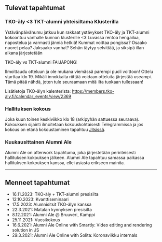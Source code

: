 ## Tulevat tapahtumat

### TKO-äly <3 TKT-alumni yhteisiltama Klusterilla

Ystävänpäivähumu jatkuu kun rakkaat ystävykset TKO-äly ja TKT-alumni kokoontuu vanhalle kunnon klusterille <3 Luvassa rentoa hengailua, napostelua ja varmasti jänniä hetkiä! Kummat voittaa pongissa? Osaako nuoret pelaa? Jaksaako vanhat? Sehän täytyy selvittää, ja siksipä illan aikana järjestetään

TKO-äly vs TKT-alumni FAIJAPONG!

Ilmoittaudu otteluun ja ole mukana viemässä parempi puoli voittoon! Ottelu starttaa klo 19. Mikäli innokkaita riittää voidaan otteluita järjestää useampi. Tämä pitää nähdä, joten tule seuraamaan mitä ilta tuokaan tullessaan!

Lisätietoja TKO-älyn kalenterista: https://members.tko-aly.fi/calendar_events/view/2369

### Hallituksen kokous

Joka kuun toinen keskiviikko klo 18 (arkipyhän sattuessa seuraava). Kokouksen sijainti ilmoitetaan kokouskohtaisesti Telegrammissa ja jos kokous on etänä kokoustaminen tapahtuu [Jitsissä](https://meet.jit.si/moderated/19ae2faf2f6f13abbc3873a0f167f38ae1db0a3f90bb53c6dfa12ab06ad1ec94).

### Kuukausittainen Alumni Ale

Alumni Ale on afterwork tapahtuma, joka järjestetään perinteisesti hallituksen kokouksen jälkeen. Alumni Ale tapahtuu samassa paikassa hallituksen kokouksen kanssa, ellei asiasta erikseen mainita.

---

## Menneet tapahtumat

- 16.11.2023: TKO-äly + TKT-alumni presisilta
- 12.10.2023: Kvanttiseminaari
- 17.5.2023: Alumnisitsit TKO-älyn kanssa
- 22.3.2021: Matalan kynnyksen presisilta
- 8.12.2021: Alumni Ale @ Bruuveri, Kamppi
- 25.11.2021: Vuosikokous
- 16.6.2021: Alumni Ale Online with Smartly: Video editing and rendering solution in JS
- 29.3.2021: Alumni Ale Online with Solita: Koronavilkku internals
